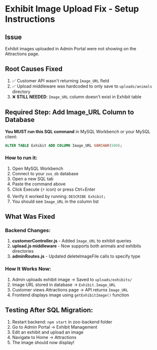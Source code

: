 # Exhibit Image Upload Fix - Setup Instructions

## Issue
Exhibit images uploaded in Admin Portal were not showing on the Attractions page.

## Root Causes Fixed
1. ✅ Customer API wasn't returning `Image_URL` field
2. ✅ Upload middleware was hardcoded to only save to `uploads/animals` directory
3. ❌ **STILL NEEDED**: `Image_URL` column doesn't exist in Exhibit table

## Required Step: Add Image_URL Column to Database

**You MUST run this SQL command** in MySQL Workbench or your MySQL client:

```sql
ALTER TABLE Exhibit ADD COLUMN Image_URL VARCHAR(500);
```

### How to run it:
1. Open MySQL Workbench
2. Connect to your `zoo_db` database
3. Open a new SQL tab
4. Paste the command above
5. Click Execute (⚡ icon) or press Ctrl+Enter
6. Verify it worked by running: `DESCRIBE Exhibit;`
7. You should see `Image_URL` in the column list

## What Was Fixed

### Backend Changes:
1. **customerController.js** - Added `Image_URL` to exhibit queries
2. **upload.js middleware** - Now supports both animals and exhibits directories
3. **adminRoutes.js** - Updated deleteImageFile calls to specify type

### How It Works Now:
1. Admin uploads exhibit image → Saved to `uploads/exhibits/`
2. Image URL stored in database → `Exhibit.Image_URL`
3. Customer views Attractions page → API returns `Image_URL`
4. Frontend displays image using `getExhibitImage()` function

## Testing After SQL Migration:
1. Restart backend: `npm start` in zoo-backend folder
2. Go to Admin Portal → Exhibit Management
3. Edit an exhibit and upload an image
4. Navigate to Home → Attractions
5. The image should now display!
